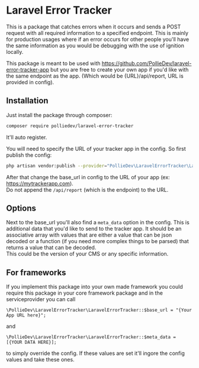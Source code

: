 # Laravel Error Tracker
This is a package that catches errors when it occurs and sends a POST request with all required information to a specified endpoint. This is mainly for production usages where if an error occurs for other people you'll have the same information as you would be debugging with the use of ignition locally.  
  
This package is meant to be used with https://github.com/PollieDev/laravel-error-tracker-app but you are free to create your own app if you'd like with the same endpoint as the app. (Which would be {URL}/api/report, URL is provided in config).

## Installation
Just install the package through composer:
```bash
composer require polliedev/laravel-error-tracker
```
It'll auto register.  
  
You will need to specify the URL of your tracker app in the config. So first publish the config:
```bash
php artisan vendor:publish --provider="PollieDev\LaravelErrorTracker\LaravelErrorTrackerServiceProvider" --tag=config
```

After that change the base_url in config to the URL of your app (ex: https://mytrackerapp.com).  
Do not append the `/api/report` (which is the endpoint) to the URL.

## Options
Next to the base_url you'll also find a `meta_data` option in the config.
This is additional data that you'd like to send to the tracker app. It should be an associative array with values that are either a value that can be json decoded or a function (if you need more complex things to be parsed) that returns a value that can be decoded.  
This could be the version of your CMS or any specific information.

## For frameworks
If you implement this package into your own made framework you could require this package in your core framework package and in the serviceprovider you can call 
```
\PollieDev\LaravelErrorTracker\LaravelErrorTracker::$base_url = "{Your App URL here}";
```
and
```
\PollieDev\LaravelErrorTracker\LaravelErrorTracker::$meta_data = [{YOUR DATA HERE}];
```
to simply override the config. If these values are set it'll ingore the config values and take these ones. 
